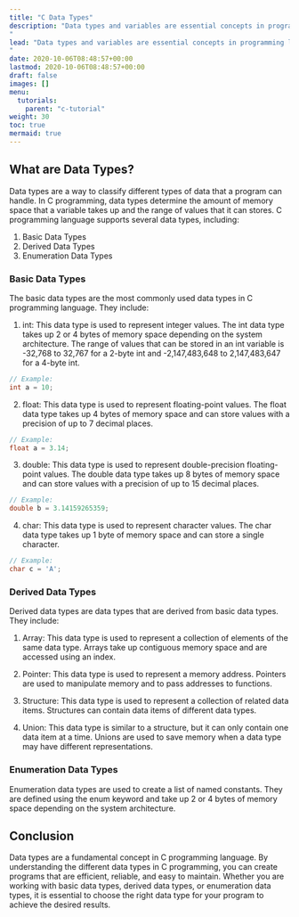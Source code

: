 ```yaml
---
title: "C Data Types"
description: "Data types and variables are essential concepts in programming languages, and C programming language is no exception. In this article, we will discuss data types and variables in C programming language with examples.
"
lead: "Data types and variables are essential concepts in programming languages, and C programming language is no exception. In this article, we will discuss data types and variables in C programming language with examples.
"
date: 2020-10-06T08:48:57+00:00
lastmod: 2020-10-06T08:48:57+00:00
draft: false
images: []
menu:
  tutorials:
    parent: "c-tutorial"
weight: 30
toc: true
mermaid: true
---
```



## What are Data Types?
Data types are a way to classify different types of data that a program can handle. In C programming, data types determine the amount of memory space that a variable takes up and the range of values that it can stores. C programming language supports several data types, including:

1. Basic Data Types
2. Derived Data Types
3. Enumeration Data Types

### Basic Data Types
The basic data types are the most commonly used data types in C programming language. They include:

1. int: This data type is used to represent integer values. The int data type takes up 2 or 4 bytes of memory space depending on the system architecture. The range of values that can be stored in an int variable is -32,768 to 32,767 for a 2-byte int and -2,147,483,648 to 2,147,483,647 for a 4-byte int.

```c
// Example:
int a = 10;
```

2. float: This data type is used to represent floating-point values. The float data type takes up 4 bytes of memory space and can store values with a precision of up to 7 decimal places.

```c
// Example:
float a = 3.14;
```

3. double: This data type is used to represent double-precision floating-point values. The double data type takes up 8 bytes of memory space and can store values with a precision of up to 15 decimal places.

```c
// Example:
double b = 3.14159265359;
```
4. char: This data type is used to represent character values. The char data type takes up 1 byte of memory space and can store a single character.

```c
// Example:
char c = 'A';
```

### Derived Data Types
Derived data types are data types that are derived from basic data types. They include:

1. Array: This data type is used to represent a collection of elements of the same data type. Arrays take up contiguous memory space and are accessed using an index.

2. Pointer: This data type is used to represent a memory address. Pointers are used to manipulate memory and to pass addresses to functions.

3. Structure: This data type is used to represent a collection of related data items. Structures can contain data items of different data types.

4. Union: This data type is similar to a structure, but it can only contain one data item at a time. Unions are used to save memory when a data type may have different representations.


### Enumeration Data Types
Enumeration data types are used to create a list of named constants. They are defined using the enum keyword and take up 2 or 4 bytes of memory space depending on the system architecture.


## Conclusion
Data types are a fundamental concept in C programming language. By understanding the different data types in C programming, you can create programs that are efficient, reliable, and easy to maintain. Whether you are working with basic data types, derived data types, or enumeration data types, it is essential to choose the right data type for your program to achieve the desired results.
